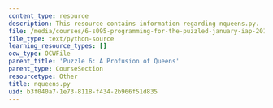 ```yaml
---
content_type: resource
description: This resource contains information regarding nqueens.py.
file: /media/courses/6-s095-programming-for-the-puzzled-january-iap-2018/b3f040a71e738118f4342b966f51d835_nqueens.py
file_type: text/python-source
learning_resource_types: []
ocw_type: OCWFile
parent_title: 'Puzzle 6: A Profusion of Queens'
parent_type: CourseSection
resourcetype: Other
title: nqueens.py
uid: b3f040a7-1e73-8118-f434-2b966f51d835
---
```

